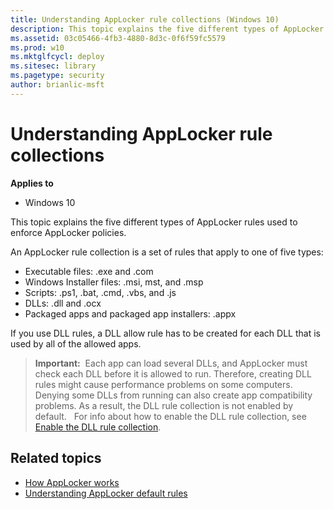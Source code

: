 ```yaml
---
title: Understanding AppLocker rule collections (Windows 10)
description: This topic explains the five different types of AppLocker rules used to enforce AppLocker policies.
ms.assetid: 03c05466-4fb3-4880-8d3c-0f6f59fc5579
ms.prod: w10
ms.mktglfcycl: deploy
ms.sitesec: library
ms.pagetype: security
author: brianlic-msft
---
```


# Understanding AppLocker rule collections

**Applies to**
-   Windows 10

This topic explains the five different types of AppLocker rules used to enforce AppLocker policies.

An AppLocker rule collection is a set of rules that apply to one of five types:

-   Executable files: .exe and .com
-   Windows Installer files: .msi, mst, and .msp
-   Scripts: .ps1, .bat, .cmd, .vbs, and .js
-   DLLs: .dll and .ocx
-   Packaged apps and packaged app installers: .appx

If you use DLL rules, a DLL allow rule has to be created for each DLL that is used by all of the allowed apps.

>**Important:**  Each app can load several DLLs, and AppLocker must check each DLL before it is allowed to run. Therefore, creating DLL rules might cause performance problems on some computers. Denying some DLLs from running can also create app compatibility problems. As a result, the DLL rule collection is not enabled by default.
 
For info about how to enable the DLL rule collection, see [Enable the DLL rule collection](enable-the-dll-rule-collection.md).

## Related topics

- [How AppLocker works](how-applocker-works-techref.md)
- [Understanding AppLocker default rules](understanding-applocker-default-rules.md)


